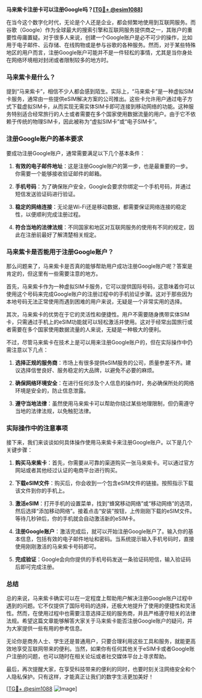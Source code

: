 **马来紫卡注册卡可以注册Google吗？[[TG💪+ @esim1088](https://t.me/s/esim1088)]**

在当今这个数字化时代，无论是个人还是企业，都会频繁地使用到互联网服务。而谷歌（Google）作为全球最大的搜索引擎和互联网服务提供商之一，其账户的重要性毋庸置疑。对于很多人来说，创建一个Google账户是必不可少的操作，比如用于电子邮件、云存储、在线购物或是参与谷歌的各种服务。然而，对于某些特殊地区的用户而言，注册Google账户可能并不是一件轻松的事情，尤其是当你身处在网络环境相对封闭或者限制较多的地方时。

### 马来紫卡是什么？

提到“马来紫卡”，相信不少人都会感到陌生。实际上，“马来紫卡”是一种虚拟SIM卡服务，通常由一些提供eSIM解决方案的公司推出。这些卡允许用户通过电子方式下载虚拟SIM卡，从而实现无需实体SIM卡即可连接到移动网络的功能。这种服务特别适合经常旅行的人士或者需要在多个国家使用数据流量的用户。由于它不依赖于传统的物理SIM卡，因此被称为“虚拟SIM卡”或“电子SIM卡”。

### 注册Google账户的基本要求

要成功注册Google账户，通常需要满足以下几个基本条件：

1. **有效的电子邮件地址**：这是注册Google账户的第一步，也是最重要的一步。你需要一个能够接收验证邮件的邮箱。
   
2. **手机号码**：为了确保账户安全，Google会要求你绑定一个手机号码，并通过短信发送验证码进行验证。

3. **稳定的网络连接**：无论是Wi-Fi还是移动数据，都需要保证网络连接的稳定性，以便顺利完成注册过程。

4. **符合当地的法律法规**：不同国家和地区对互联网服务的使用有不同的规定，因此在注册前最好了解清楚相关规定。

### 马来紫卡是否能用于注册Google账户？

那么问题来了，马来紫卡是否真的能够帮助用户成功注册Google账户呢？答案是肯定的，但这里有一些需要注意的地方。

首先，马来紫卡作为一种虚拟SIM卡服务，它可以提供国际号码，这意味着你可以使用这个号码来完成Google账户的注册过程中的手机验证步骤。这对于那些因为本地号码无法正常使用而遇到困难的用户来说，无疑是一个非常实用的选择。

其次，马来紫卡的优势在于它的灵活性和便捷性。用户不需要随身携带实体SIM卡，只需通过手机上的eSIM功能就可以轻松激活并使用。这对于经常出国旅行或者需要在多个国家使用数据流量的人来说，无疑是一种极大的便利。

不过，尽管马来紫卡在技术上是可以用来注册Google账户的，但在实际操作中仍需注意以下几点：

1. **选择正规的服务商**：市场上有很多提供eSIM服务的公司，质量参差不齐。建议选择信誉良好、服务稳定的大品牌，以避免不必要的麻烦。

2. **确保网络环境安全**：在进行任何涉及个人信息的操作时，务必确保所处的网络环境是安全的，防止信息泄露。

3. **遵守当地法律**：虽然使用马来紫卡可以帮助你绕过某些地理限制，但仍需遵守当地的法律法规，以免触犯法律。

### 实际操作中的注意事项

接下来，我们来谈谈如何具体操作使用马来紫卡来注册Google账户。以下是几个关键步骤：

1. **购买马来紫卡**：首先，你需要从可靠的渠道购买一张马来紫卡。可以通过官方网站或者其他经过认证的电商平台进行购买。

2. **下载eSIM文件**：购买后，你会收到一个包含eSIM文件的链接。按照指示下载该文件到你的手机上。

3. **激活eSIM**：打开手机的设置菜单，找到“蜂窝移动网络”或“移动网络”的选项，然后选择“添加移动网络”。接着点击“安装”按钮，上传刚刚下载的eSIM文件。等待几秒钟后，你的手机就会自动激活新的eSIM卡。

4. **注册Google账户**：激活完成后，就可以开始注册Google账户了。输入你的基本信息，包括有效的电子邮件地址和密码。当系统提示输入手机号码时，直接使用刚刚激活的马来紫卡号码即可。

5. **完成验证**：Google会向你提供的手机号码发送一条验证码短信，输入验证码后即可完成注册。

### 总结

总的来说，马来紫卡确实可以在一定程度上帮助用户解决注册Google账户过程中遇到的问题。它不仅提供了国际号码的选择，还极大地提升了使用的便捷性和灵活性。然而，在使用过程中也需要注意选择正规的服务商，并且严格遵守相关的法律法规。希望这篇文章能够解答大家关于马来紫卡能否注册Google账户的疑问，并为大家提供一些有用的参考信息。

无论你是商务人士、学生还是普通用户，只要合理利用这些工具和服务，就能更高效地享受互联网带来的便利。当然，如果你有任何其他关于eSIM卡或者Google账户注册的问题，也可以随时在相关论坛或者社交媒体平台上寻求帮助。

最后，再次提醒大家，在享受科技带来的便利的同时，也要时刻关注网络安全和个人隐私保护。只有这样，才能真正让我们的数字生活更加美好！

[[TG💪+ @esim1088](https://t.me/s/esim1088) ![Image](https://i.postimg.cc/4NQfJmqS/Snipaste-2025-05-13-00-14-12.png)]